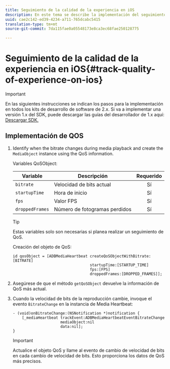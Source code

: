 ```yaml
---
title: Seguimiento de la calidad de la experiencia en iOS
description: En este tema se describe la implementación del seguimiento de calidad de experiencia (QoE, QoS) mediante el SDK de medios en iOS.
uuid: cae2c142-ed39-4234-a711-765dcabc5415
translation-type: tm+mt
source-git-commit: 7da115fae0a05548173e8ca3ec68fae250128775

---
```



# Seguimiento de la calidad de la experiencia en iOS{#track-quality-of-experience-on-ios}

>[!IMPORTANT]
>
>En las siguientes instrucciones se indican los pasos para la implementación en todos los kits de desarrollo de software de 2.x. Si va a implementar una versión 1.x del SDK, puede descargar las guías del desarrollador de 1.x aquí: [Descargar SDK.](/help/sdk-implement/download-sdks.md)

## Implementación de QOS

1. Identify when the bitrate changes during media playback and create the `MediaObject` instance using the QoS information.

   Variables QoSObject:

   | Variable | Descripción | Requerido |
   | --- | --- | :---: |
   | `bitrate` | Velocidad de bits actual | Sí |
   | `startupTime` | Hora de inicio | Sí |
   | `fps` | Valor FPS | Sí |
   | `droppedFrames` | Número de fotogramas perdidos | Sí |

   >[!TIP]
   >
   >Estas variables solo son necesarias si planea realizar un seguimiento de QoS.

   Creación del objeto de QoS:

   ```
   id qosObject = [ADBMediaHeartbeat createQoSObjectWithBitrate:[BITRATE] 
                                     startupTime:[STARTUP_TIME]  
                                     fps:[FPS]  
                                     droppedFrames:[DROPPED_FRAMES]];
   ```

1. Asegúrese de que el método `getQoSObject` devuelve la información de QoS más actual.
1. Cuando la velocidad de bits de la reproducción cambie, invoque el evento `BitrateChange` en la instancia de Media Heartbeat:

   ```
   - (void)onBitrateChange:(NSNotification *)notification { 
       [_mediaHeartbeat trackEvent:ADBMediaHeartbeatEventBitrateChange  
                        mediaObject:nil  
                        data:nil]; 
   }
   ```

   >[!IMPORTANT]
   >
   >Actualice el objeto QoS y llame al evento de cambio de velocidad de bits en cada cambio de velocidad de bits. Esto proporciona los datos de QoS más precisos.

